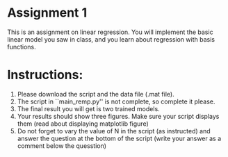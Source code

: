# Assignment 1

This is an assignment on linear regression. You will implement the basic linear model you saw in class, and you learn about regression with basis functions.

# Instructions:

1) Please download the script and the data file (.mat file).
2) The script in ``main_remp.py'' is not complete, so complete it please.
3) The final result you will get is two trained models.
4) Your results should show three figures. Make sure your script displays them (read about displaying matplotlib figure)
5) Do not forget to vary the value of N in the script (as instructed) and answer the question at the bottom of the script (write your answer as a comment below the quesstion)
